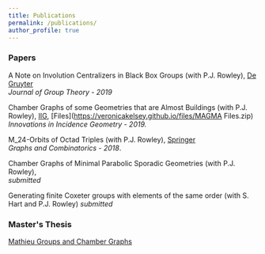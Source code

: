 ```yaml
---
title: Publications
permalink: /publications/
author_profile: true
---
```


### Papers


A Note on Involution Centralizers in Black Box Groups (with P.J. Rowley), [De Gruyter](https://www.degruyter.com/view/j/jgth.ahead-of-print/jgth-2019-0128/jgth-2019-0128.xml)                                                
*Journal of Group Theory - 2019*

Chamber Graphs of some Geometries that are Almost Buildings (with P.J. Rowley), [IIG](https://msp.org/iig/2019/17-3/p01.xhtml), [Files](https://veronicakelsey.github.io/files/MAGMA Files.zip)                      
*Innovations in Incidence Geometry - 2019.*

M_24-Orbits of Octad Triples (with P.J. Rowley), [Springer](https://link.springer.com/article/10.1007%2Fs00373-018-1961-1)  
*Graphs and Combinatorics - 2018*.

Chamber Graphs of Minimal Parabolic Sporadic Geometries (with P.J. Rowley),                                
*submitted*

Generating finite Coxeter groups with elements of the
same order (with S. Hart and P.J. Rowley)
*submitted*



### Master's Thesis

[Mathieu Groups and Chamber Graphs](https://veronicakelsey.github.io/files/MathieuGroups.pdf)  


